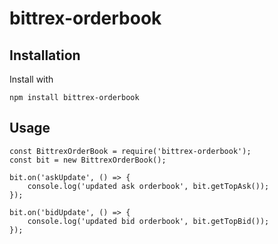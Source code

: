# bittrex-orderbook

## Installation
Install with

```
npm install bittrex-orderbook
```

## Usage

```
const BittrexOrderBook = require('bittrex-orderbook');
const bit = new BittrexOrderBook();

bit.on('askUpdate', () => {
    console.log('updated ask orderbook', bit.getTopAsk());
});

bit.on('bidUpdate', () => {
    console.log('updated bid orderbook', bit.getTopBid());
});
```
